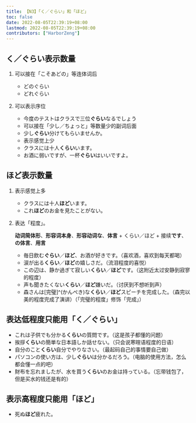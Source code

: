 ```yaml
---
title: 【N3】「く／ぐらい」和「ほど」
toc: false
date: 2022-08-05T22:39:19+08:00
lastmod: 2022-08-05T22:39:19+08:00
contributors: ["HarborZeng"]
---
```


## く／ぐらい表示数量

1. 可以接在「こそあどの」等连体词后

   - どのぐらい
   - どれぐらい

2. 可以表示序位

   - 今度のテストはクラスで三位**ぐらい**なるでしょう
   - 可以接在「少し／ちょっと」等数量少的副词后面
   - 少し**ぐらい**分けてもらいませんか。
   - 表示感觉上少
   - クラスには十人**くらい**います。
   - お酒に弱いですが、一杯**ぐらい**はいいですよ。

## ほど表示数量

1. 表示感觉上多

   - クラスには十人**ほど**います。
   - これ**ほど**のお金を見たことがない。

2. 表达「程度」。

   **动词简体形**、**形容词本身**、**形容动词な**、**体言** + くらい／ほど + 接续**です**、**の体言**、**用言**

   - 毎日飲む**ぐらい**／**ほど**、お酒が好きです。（喜欢酒，喜欢到每天都喝）
   - 涙が出る**くらい**／**ほど**の嬉しさだ。（流泪程度的喜悦）
   - この辺は、静か過ぎて寂しい**くらい**／**ほど**です。（这附近太过安静到寂寥的程度）
   - 声も聞きたくない**くらい**／**ほど**嫌いだ。（讨厌到不想听到声）
   - 森さんは[完璧]^(かんぺき)な**くらい**／**ほど**スピーチを完成した。（森完以美的程度完成了演讲）（「完璧的程度」修饰「完成」）

## 表达低程度只能用「く／ぐらい」

   - これは子供でも分かる**くらい**の質問です。（这是孩子都懂的问题）
   - 挨拶**くらい**の簡単な日本語しか話せない。（只会说寒暄语程度的日语）
   - 自分のこと**くらい**自分でやりなさい。（最起码自己的事情要自己做）
   - パソコンの使い方は、少し**ぐらい**は分かるだろう。（电脑的使用方法，怎么都会懂一点的吧）
   - 財布を忘れましたが、水を買う**くらい**のお金は持っている。（忘带钱包了，但是买水的钱还是有的）

## 表示高程度只能用「ほど」

   - 死ぬ**ほど**疲れた。

